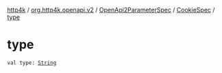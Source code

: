 [http4k](../../../index.md) / [org.http4k.openapi.v2](../../index.md) / [OpenApi2ParameterSpec](../index.md) / [CookieSpec](index.md) / [type](./type.md)

# type

`val type: `[`String`](https://kotlinlang.org/api/latest/jvm/stdlib/kotlin/-string/index.html)
